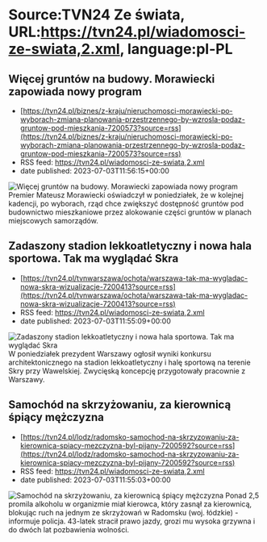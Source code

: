 # Source:TVN24 Ze świata, URL:https://tvn24.pl/wiadomosci-ze-swiata,2.xml, language:pl-PL

## Więcej gruntów na budowy. Morawiecki zapowiada nowy program
 - [https://tvn24.pl/biznes/z-kraju/nieruchomosci-morawiecki-po-wyborach-zmiana-planowania-przestrzennego-by-wzrosla-podaz-gruntow-pod-mieszkania-7200573?source=rss](https://tvn24.pl/biznes/z-kraju/nieruchomosci-morawiecki-po-wyborach-zmiana-planowania-przestrzennego-by-wzrosla-podaz-gruntow-pod-mieszkania-7200573?source=rss)
 - RSS feed: https://tvn24.pl/wiadomosci-ze-swiata,2.xml
 - date published: 2023-07-03T11:56:15+00:00

<img alt="Więcej gruntów na budowy. Morawiecki zapowiada nowy program" src="https://tvn24.pl/najnowsze/cdn-zdjecie-os7zwh-shutterstock_1823673701-7200608/alternates/LANDSCAPE_1280" />
    Premier Mateusz Morawiecki oświadczył w poniedziałek, że w kolejnej kadencji, po wyborach, rząd chce zwiększyć dostępność gruntów pod budownictwo mieszkaniowe przez alokowanie części gruntów w planach miejscowych samorządów.

## Zadaszony stadion lekkoatletyczny i nowa hala sportowa. Tak ma wyglądać Skra
 - [https://tvn24.pl/tvnwarszawa/ochota/warszawa-tak-ma-wygladac-nowa-skra-wizualizacje-7200413?source=rss](https://tvn24.pl/tvnwarszawa/ochota/warszawa-tak-ma-wygladac-nowa-skra-wizualizacje-7200413?source=rss)
 - RSS feed: https://tvn24.pl/wiadomosci-ze-swiata,2.xml
 - date published: 2023-07-03T11:55:09+00:00

<img alt="Zadaszony stadion lekkoatletyczny i nowa hala sportowa. Tak ma wyglądać Skra" src="https://tvn24.pl/tvnwarszawa/najnowsze/cdn-zdjecie-b89szp-tak-bedzie-wygladac-nowa-skra-7200374/alternates/LANDSCAPE_1280" />
    W poniedziałek prezydent Warszawy ogłosił wyniki konkursu architektonicznego na stadion lekkoatletyczny i halę sportową na terenie Skry przy Wawelskiej. Zwycięską koncepcję przygotowały pracownie z Warszawy.

## Samochód na skrzyżowaniu, za kierownicą śpiący mężczyzna
 - [https://tvn24.pl/lodz/radomsko-samochod-na-skrzyzowaniu-za-kierownica-spiacy-mezczyzna-byl-pijany-7200592?source=rss](https://tvn24.pl/lodz/radomsko-samochod-na-skrzyzowaniu-za-kierownica-spiacy-mezczyzna-byl-pijany-7200592?source=rss)
 - RSS feed: https://tvn24.pl/wiadomosci-ze-swiata,2.xml
 - date published: 2023-07-03T11:55:03+00:00

<img alt="Samochód na skrzyżowaniu, za kierownicą śpiący mężczyzna" src="https://tvn24.pl/najnowsze/cdn-zdjecie-nxq0ot-policja-zatrzymala-mezczyzne-zdjecie-ilustracyjne-7198709/alternates/LANDSCAPE_1280" />
    Ponad 2,5 promila alkoholu w organizmie miał kierowca, który zasnął za kierownicą, blokując ruch na jednym ze skrzyżowań w Radomsku (woj. łódzkie) - informuje policja. 43-latek stracił prawo jazdy, grozi mu wysoka grzywna i do dwóch lat pozbawienia wolności.


